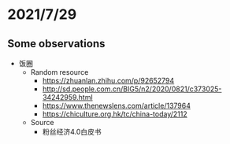 # 2021/7/29
## Some observations
- 饭圈
  - Random resource
    - https://zhuanlan.zhihu.com/p/92652794
    - http://sd.people.com.cn/BIG5/n2/2020/0821/c373025-34242959.html
    - https://www.thenewslens.com/article/137964
    - https://chiculture.org.hk/tc/china-today/2112
  - Source
    - 粉丝经济4.0白皮书